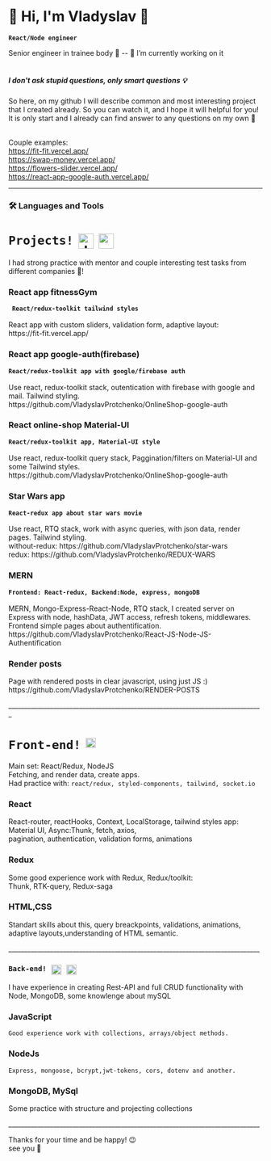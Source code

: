 # 👀 Hi, I'm Vladyslav 👋
**`React/Node engineer`**

Senior engineer in trainee body 🤫 -- 🔭 I’m currently working on it</br><br/>


##### I don't ask stupid questions, only smart questions 💡


So here, on my github I will describe common and most interesting project that I created already. So you can watch it, and I hope it will helpful for you!</br> It is only start and I already can find answer to any questions on my own 🦾 <br/>
<br/>

Couple examples: <br/>
https://fit-fit.vercel.app/ <br/>
https://swap-money.vercel.app/ <br/>
https://flowers-slider.vercel.app/ <br/>
https://react-app-google-auth.vercel.app/ 
___

### 🛠 Languages and Tools

<h1 style="display: flex;"><code>Projects!</code><img alt="Java" width="30px" style="padding-right:10px; padding-left:10px;" src="https://cdn.jsdelivr.net/gh/devicons/devicon/icons/react/react-original.svg" /><img width="30px" style="padding-right:10px;" src="https://cdn.jsdelivr.net/gh/devicons/devicon/icons/nodejs/nodejs-original-wordmark.svg" /></h1></summary>

 <p>I had strong practice with mentor and couple interesting test tasks from different companies 🦾!</p>

 <h3>React app fitnessGym</h3>
<code><h4> React/redux-toolkit tailwind styles</h4></code>
<p>React app with custom sliders, validation form, adaptive layout: <br/> 
https://fit-fit.vercel.app/
</p>


<h3>React app google-auth(firebase)</h3>
<code><h4>React/redux-toolkit app with google/firebase auth</h4></code>
<p>Use react, redux-toolkit stack, outentication with firebase with google and mail. Tailwind styling.
<br/>https://github.com/VladyslavProtchenko/OnlineShop-google-auth</p>




<h3>React online-shop Material-UI</h3>
<code><h4>React/redux-toolkit app, Material-UI style</h4></code>
<p>Use react, redux-toolkit query stack, Paggination/filters on Material-UI and some Tailwind styles.
<br/>https://github.com/VladyslavProtchenko/OnlineShop-google-auth</p>




<h3>Star Wars app</h3>
<code><h4>React-redux app about star wars movie</h4></code>
<p>Use react, RTQ stack, work with async queries, with json data, render pages. Tailwind styling.<br/>
without-redux: https://github.com/VladyslavProtchenko/star-wars<br/>
redux: https://github.com/VladyslavProtchenko/REDUX-WARS</p>




<h3>MERN</h3>
<code><h4>Frontend: React-redux, Backend:Node, express, mongoDB </h4></code>
<p>MERN, Mongo-Express-React-Node, RTQ stack, I created server on Express with node, hashData, JWT access, refresh tokens, middlewares. Frontend simple pages about authentification.
<br/>https://github.com/VladyslavProtchenko/React-JS-Node-JS-Authentification</p>




<h3>Render posts</h3>
<p>Page with rendered posts in clear javascript, using just JS :) <br/>https://github.com/VladyslavProtchenko/RENDER-POSTS</p>
_______________________________________________________________________________


<h1 style="display: flex;"><code>Front-end!</code><img alt="Java" width="20px" style="padding-right:10px; padding-left:10px;" src="https://cdn.jsdelivr.net/gh/devicons/devicon/icons/react/react-original.svg" /></h1>
 
<p>Main set: React/Redux, NodeJS</br>Fetching, and render data, create apps.</br>Had practice with:
<code>react/redux, styled-components, tailwind, socket.io</code></p>



<h3>React</h3>
<p>React-router, reactHooks, Context, LocalStorage, tailwind styles app: <br/>Material UI, Async:Thunk, fetch, axios,<br/> pagination, authentication, validation forms, animations</p>



<h3>Redux</h3>
<p>Some good experience work with Redux, Redux/toolkit:</br>Thunk, RTK-query, Redux-saga</p>


<h3>HTML,CSS</h3>
<p>Standart skills about this, query breackpoints, validations, animations, adaptive layouts,understanding of HTML semantic.</p>
______________________________________________________________________________


<h3 style="display: flex;"><code>Back-end!</code><img alt="Java" width="20px" style="padding-right:10px; padding-left:10px;" src="https://cdn.jsdelivr.net/gh/devicons/devicon/icons/javascript/javascript-original.svg" /><img width="20px" style="padding-right:10px;" src="https://cdn.jsdelivr.net/gh/devicons/devicon/icons/nodejs/nodejs-original-wordmark.svg" /></h3></summary>
 
 
<p>I have experience in creating Rest-API and full CRUD functionality with Node, MongoDB, some knowlenge about mySQL</p>



<h3>JavaScript</h3>
<code>Good experience work with collections, arrays/object methods.</code>



<h3>NodeJs</h3>
<code>Express, mongoose, bcrypt,jwt-tokens, cors, dotenv and another. </code>

<h3>MongoDB, MySql</h3>
<p>Some practice with structure and projecting collections</p>
______________________________________________________________________________

Thanks for your time and be happy! 😉
</br>see you 🙌
</br>
